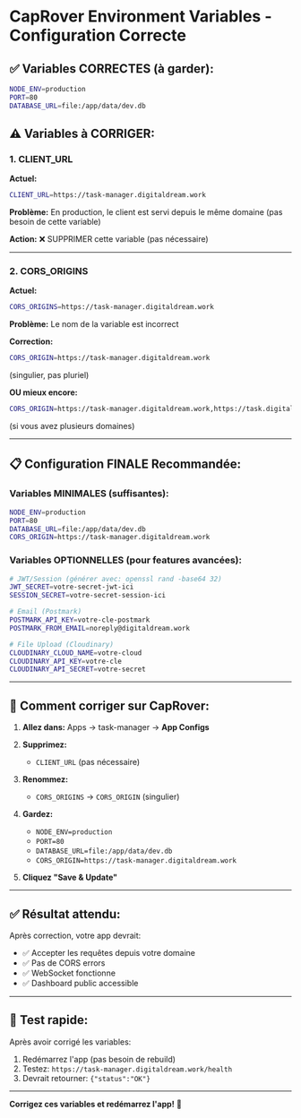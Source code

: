 # CapRover Environment Variables - Configuration Correcte

## ✅ Variables CORRECTES (à garder):

```bash
NODE_ENV=production
PORT=80
DATABASE_URL=file:/app/data/dev.db
```

## ⚠️ Variables à CORRIGER:

### 1. CLIENT_URL
**Actuel:**
```bash
CLIENT_URL=https://task-manager.digitaldream.work
```

**Problème:** En production, le client est servi depuis le même domaine (pas besoin de cette variable)

**Action:** ❌ SUPPRIMER cette variable (pas nécessaire)

---

### 2. CORS_ORIGINS
**Actuel:**
```bash
CORS_ORIGINS=https://task-manager.digitaldream.work
```

**Problème:** Le nom de la variable est incorrect

**Correction:**
```bash
CORS_ORIGIN=https://task-manager.digitaldream.work
```
(singulier, pas pluriel)

**OU mieux encore:**
```bash
CORS_ORIGIN=https://task-manager.digitaldream.work,https://task.digitaldream.work
```
(si vous avez plusieurs domaines)

---

## 📋 Configuration FINALE Recommandée:

### Variables MINIMALES (suffisantes):
```bash
NODE_ENV=production
PORT=80
DATABASE_URL=file:/app/data/dev.db
CORS_ORIGIN=https://task-manager.digitaldream.work
```

### Variables OPTIONNELLES (pour features avancées):

```bash
# JWT/Session (générer avec: openssl rand -base64 32)
JWT_SECRET=votre-secret-jwt-ici
SESSION_SECRET=votre-secret-session-ici

# Email (Postmark)
POSTMARK_API_KEY=votre-cle-postmark
POSTMARK_FROM_EMAIL=noreply@digitaldream.work

# File Upload (Cloudinary)
CLOUDINARY_CLOUD_NAME=votre-cloud
CLOUDINARY_API_KEY=votre-cle
CLOUDINARY_API_SECRET=votre-secret
```

---

## 🔧 Comment corriger sur CapRover:

1. **Allez dans:** Apps → task-manager → **App Configs**

2. **Supprimez:**
   - `CLIENT_URL` (pas nécessaire)

3. **Renommez:**
   - `CORS_ORIGINS` → `CORS_ORIGIN` (singulier)

4. **Gardez:**
   - `NODE_ENV=production`
   - `PORT=80`
   - `DATABASE_URL=file:/app/data/dev.db`
   - `CORS_ORIGIN=https://task-manager.digitaldream.work`

5. **Cliquez "Save & Update"**

---

## ✅ Résultat attendu:

Après correction, votre app devrait:
- ✅ Accepter les requêtes depuis votre domaine
- ✅ Pas de CORS errors
- ✅ WebSocket fonctionne
- ✅ Dashboard public accessible

---

## 🎯 Test rapide:

Après avoir corrigé les variables:
1. Redémarrez l'app (pas besoin de rebuild)
2. Testez: `https://task-manager.digitaldream.work/health`
3. Devrait retourner: `{"status":"OK"}`

---

**Corrigez ces variables et redémarrez l'app!** 🚀
